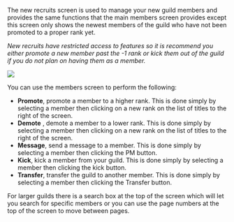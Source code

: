 The new recruits screen is used to manage your new guild members and provides the same functions that the main members screen provides except this screen only shows the newest members of the guild who have not been promoted to a proper rank yet.

_New recruits have restricted access to features so it is recommend you either promote a new member past the -1 rank or kick them out of the guild if you do not plan on having them as a member._

[![](https://lohcdn.com/images/t_guildsnm.jpg)](https://lohcdn.com/images/guildsnm.jpg)

You can use the members screen to perform the following:

*   **Promote**, promote a member to a higher rank. This is done simply by selecting a member then clicking on a new rank on the list of titles to the right of the screen.
*   **Demote** , demote a member to a lower rank. This is done simply by selecting a member then clicking on a new rank on the list of titles to the right of the screen.
*   **Message**, send a message to a member. This is done simply by selecting a member then clicking the PM button.
*   **Kick**, kick a member from your guild. This is done simply by selecting a member then clicking the kick button.
*   **Transfer**, transfer the guild to another member. This is done simply by selecting a member then clicking the Transfer button.

For larger guilds there is a search box at the top of the screen which will let you search for specific members or you can use the page numbers at the top of the screen to move between pages.